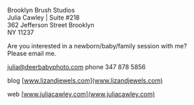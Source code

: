 Brooklyn Brush Studios  
Julia Cawley | Suite #218  
362 Jefferson Street Brooklyn  
NY 11237

Are you interested in a newborn/baby/family session with me?  
Please email me.  
 
julia@deerbabyphoto.com
phone 347 878 5856
 


blog [www.lizandjewels.com](www.lizandjewels.com)

web [www.juliacawley.com](www.juliacawley.com)


